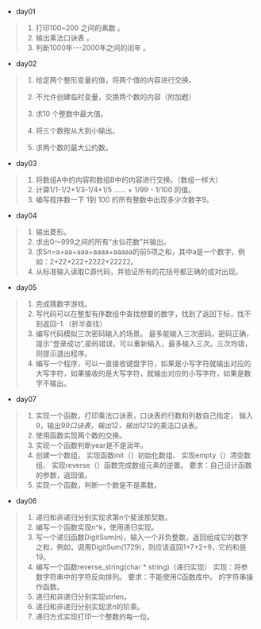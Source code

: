 + day01

> 1. 打印100~200 之间的素数 。
> 2. 输出乘法口诀表 。
> 3. 判断1000年---2000年之间的闰年 。

+ day02

> 1. 给定两个整形变量的值，将两个值的内容进行交换。 
>
> 2. 不允许创建临时变量，交换两个数的内容（附加题） 
> 3. 求10 个整数中最大值。 
> 4. 将三个数按从大到小输出。 
> 5. 求两个数的最大公约数。

+ day03

> 1. 将数组A中的内容和数组B中的内容进行交换。（数组一样大）
> 2. 计算1/1-1/2+1/3-1/4+1/5 …… + 1/99 - 1/100 的值。
> 3. 编写程序数一下 1到 100 的所有整数中出现多少次数字9。 

+ day04

> 1. 输出菱形。
> 2. 求出0～999之间的所有“水仙花数”并输出。
> 3. 求Sn=a+aa+aaa+aaaa+aaaaa的前5项之和，其中a是一个数字，例如：2+22+222+2222+22222。
> 4. 从标准输入读取C源代码，并验证所有的花括号都正确的成对出现。 

+ day05

> 1. 完成猜数字游戏。
> 2. 写代码可以在整型有序数组中查找想要的数字，找到了返回下标，找不到返回-1.（折半查找）
> 3. 编写代码模拟三次密码输入的场景。 
>    最多能输入三次密码，密码正确，提示“登录成功”,密码错误，可以重新输入，最多输入三次。三次均错，则提示退出程序。
> 4. 编写一个程序，可以一直接收键盘字符，如果是小写字符就输出对应的大写字符，如果接收的是大写字符，就输出对应的小写字符，如果是数字不输出。

+ day07

> 1. 实现一个函数，打印乘法口诀表，口诀表的行数和列数自己指定， 
>    输入9，输出9*9口诀表，输出12，输出12*12的乘法口诀表。 
> 2. 使用函数实现两个数的交换。
> 3. 实现一个函数判断year是不是润年。
> 4. 创建一个数组， 
>    实现函数init（）初始化数组、 
>    实现empty（）清空数组、 
>    实现reverse（）函数完成数组元素的逆置。 
>    要求：自己设计函数的参数，返回值。 
> 5. 实现一个函数，判断一个数是不是素数。

+ day06

> 1. 递归和非递归分别实现求第n个斐波那契数。
> 2. 编写一个函数实现n^k，使用递归实现。
> 3. 写一个递归函数DigitSum(n)，输入一个非负整数，返回组成它的数字之和，例如，调用DigitSum(1729)，则应该返回1+7+2+9，它的和是19。
> 4. 编写一个函数reverse_string(char * string)（递归实现） 
>    实现：将参数字符串中的字符反向排列。 
>    要求：不能使用C函数库中。
>    的字符串操作函数。
> 5. 递归和非递归分别实现strlen。
> 6. 递归和非递归分别实现求n的阶乘。
> 7. 递归方式实现打印一个整数的每一位。